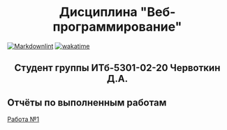 <h1 align=center>Дисциплина "Веб-программирование"</h1>

[![Markdownlint](https://github.com/Dimitricas1/web-development/actions/workflows/markdownlint.yml/badge.svg?branch=main)](https://github.com/Dimitricas1/web-development/actions/workflows/markdownlint.yml)
[![wakatime](https://wakatime.com/badge/user/018c9383-0a4a-4a89-837e-fe8e3e8104fd/project/018c9392-aec2-4235-9cfd-de810f326b2a.svg)](https://wakatime.com/badge/user/018c9383-0a4a-4a89-837e-fe8e3e8104fd/project/018c9392-aec2-4235-9cfd-de810f326b2a)

<h2 align=center>Студент группы ИТб-5301-02-20 Червоткин Д.А.</h2>

## Отчёты по выполненным работам

[Работа №1](/Reports/Work1.md)
